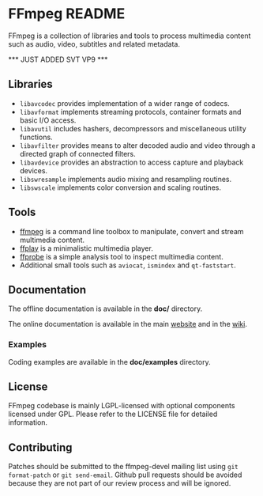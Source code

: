 FFmpeg README
=============

FFmpeg is a collection of libraries and tools to process multimedia content
such as audio, video, subtitles and related metadata.

*** JUST ADDED SVT VP9 ***

## Libraries

* `libavcodec` provides implementation of a wider range of codecs.
* `libavformat` implements streaming protocols, container formats and basic I/O access.
* `libavutil` includes hashers, decompressors and miscellaneous utility functions.
* `libavfilter` provides means to alter decoded audio and video through a directed graph of connected filters.
* `libavdevice` provides an abstraction to access capture and playback devices.
* `libswresample` implements audio mixing and resampling routines.
* `libswscale` implements color conversion and scaling routines.

## Tools

* [ffmpeg](https://ffmpeg.org/ffmpeg.html) is a command line toolbox to
  manipulate, convert and stream multimedia content.
* [ffplay](https://ffmpeg.org/ffplay.html) is a minimalistic multimedia player.
* [ffprobe](https://ffmpeg.org/ffprobe.html) is a simple analysis tool to inspect
  multimedia content.
* Additional small tools such as `aviocat`, `ismindex` and `qt-faststart`.

## Documentation

The offline documentation is available in the **doc/** directory.

The online documentation is available in the main [website](https://ffmpeg.org)
and in the [wiki](https://trac.ffmpeg.org).

### Examples

Coding examples are available in the **doc/examples** directory.

## License

FFmpeg codebase is mainly LGPL-licensed with optional components licensed under
GPL. Please refer to the LICENSE file for detailed information.

## Contributing

Patches should be submitted to the ffmpeg-devel mailing list using
`git format-patch` or `git send-email`. Github pull requests should be
avoided because they are not part of our review process and will be ignored.
